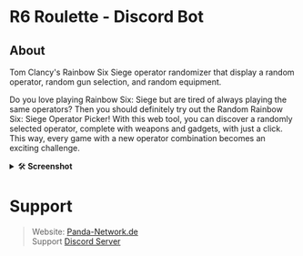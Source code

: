 # R6 Roulette - Discord Bot

## About
Tom Clancy's Rainbow Six Siege operator randomizer that display a random operator, random gun selection, and random equipment. 

Do you love playing Rainbow Six: Siege but are tired of always playing the same operators? Then you should definitely try out the Random Rainbow Six: Siege Operator Picker! With this web tool, you can discover a randomly selected operator, complete with weapons and gadgets, with just a click.
This way, every game with a new operator combination becomes an exciting challenge.


<details >
  <summary>🛠️<b> Screenshot </b> </summary>

<a href="https://imagicx.de/i/mGDygPXcuhJI"><img src="https://cdn.r6roulette.de/about/DiscordBot/operator.png" alt="operator.png" width="100%"></a>
<a href="https://imagicx.de/i/wvz3hdqMAHVQ"><img src="https://cdn.r6roulette.de/about/DiscordBot/attacker.png" alt="attacker.png" width="100%"></a>
<a href="https://imagicx.de/i/KROZ9yeSPAE7"><img src="https://cdn.r6roulette.de/about/DiscordBot/getchallenge.png" alt="getchallenge.png"  width="100%"></a>
<a href="https://imagicx.de/i/0Kf1Xt5qOInu"><img src="https://cdn.r6roulette.de/about/DiscordBot/changelog.png" alt="changelog.png" width="100%"></a>
<a href="https://imagicx.de/i/qZSHDeFWy9tu"><img src="https://cdn.r6roulette.de/about/DiscordBot/invite.png" alt="invite.png" width="100%"></a>

</details>


# Support
> Website: [Panda-Network.de](https://panda-network.de) \
> Support [Discord Server](https://discord.gg/z8ScRvf)